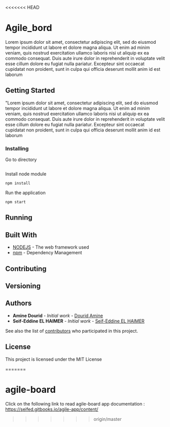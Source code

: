 <<<<<<< HEAD
# Agile_bord
Lorem ipsum dolor sit amet, consectetur adipiscing elit, sed do eiusmod tempor incididunt ut labore et dolore magna aliqua. Ut enim ad minim veniam, quis nostrud exercitation ullamco laboris nisi ut aliquip ex ea commodo consequat. Duis aute irure dolor in reprehenderit in voluptate velit esse cillum dolore eu fugiat nulla pariatur. Excepteur sint occaecat cupidatat non proident, sunt in culpa qui officia deserunt mollit anim id est laborum


## Getting Started
"Lorem ipsum dolor sit amet, consectetur adipiscing elit, sed do eiusmod tempor incididunt ut labore et dolore magna aliqua. Ut enim ad minim veniam, quis nostrud exercitation ullamco laboris nisi ut aliquip ex ea commodo consequat. Duis aute irure dolor in reprehenderit in voluptate velit esse cillum dolore eu fugiat nulla pariatur. Excepteur sint occaecat cupidatat non proident, sunt in culpa qui officia deserunt mollit anim id est laborum

### Installing



Go to directory 

```

```

Install node module

```
npm install
```
Run the application

```
npm start
```



## Running 





## Built With

* [NODEJS](https://nodejs.org/en/) - The web framework used
* [npm](https://www.npmjs.com/) - Dependency Management

## Contributing



## Versioning


## Authors

* **Amine Dourid** - *Initial work* - [Dourid Amine](https://github.com/greyfoxamine)
* **Seif-Eddine EL HAIMER** - *Initial work* - [Seif-Eddine EL HAIMER](https://github.com/seifed)


See also the list of [contributors](https://github.com/your/project/contributors) who participated in this project.

## License

This project is licensed under the MIT License 


 
 
=======
# agile-board
Click on the following link to read agile-board app documentation :  https://seifed.gitbooks.io/agile-app/content/
>>>>>>> origin/master
